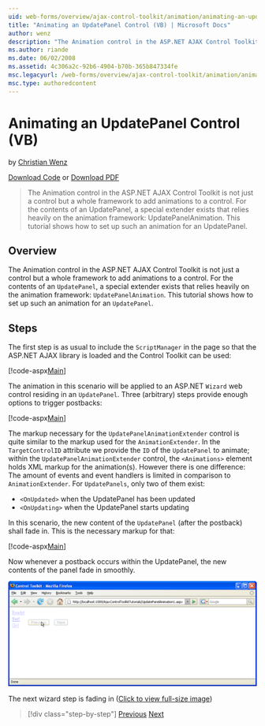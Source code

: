 ```yaml
---
uid: web-forms/overview/ajax-control-toolkit/animation/animating-an-updatepanel-control-vb
title: "Animating an UpdatePanel Control (VB) | Microsoft Docs"
author: wenz
description: "The Animation control in the ASP.NET AJAX Control Toolkit is not just a control but a whole framework to add animations to a control. For the contents of an..."
ms.author: riande
ms.date: 06/02/2008
ms.assetid: 4c306a2c-92b6-4904-b70b-365b847334fe
msc.legacyurl: /web-forms/overview/ajax-control-toolkit/animation/animating-an-updatepanel-control-vb
msc.type: authoredcontent
---
```

Animating an UpdatePanel Control (VB)
====================
by [Christian Wenz](https://github.com/wenz)

[Download Code](http://download.microsoft.com/download/9/3/f/93f8daea-bebd-4821-833b-95205389c7d0/UpdatePanelAnimation1.vb.zip) or [Download PDF](http://download.microsoft.com/download/b/6/a/b6ae89ee-df69-4c87-9bfb-ad1eb2b23373/updatepanelanimation1VB.pdf)

> The Animation control in the ASP.NET AJAX Control Toolkit is not just a control but a whole framework to add animations to a control. For the contents of an UpdatePanel, a special extender exists that relies heavily on the animation framework: UpdatePanelAnimation. This tutorial shows how to set up such an animation for an UpdatePanel.


## Overview

The Animation control in the ASP.NET AJAX Control Toolkit is not just a control but a whole framework to add animations to a control. For the contents of an `UpdatePanel`, a special extender exists that relies heavily on the animation framework: `UpdatePanelAnimation`. This tutorial shows how to set up such an animation for an `UpdatePanel`.

## Steps

The first step is as usual to include the `ScriptManager` in the page so that the ASP.NET AJAX library is loaded and the Control Toolkit can be used:

[!code-aspx[Main](animating-an-updatepanel-control-vb/samples/sample1.aspx)]

The animation in this scenario will be applied to an ASP.NET `Wizard` web control residing in an `UpdatePanel`. Three (arbitrary) steps provide enough options to trigger postbacks:

[!code-aspx[Main](animating-an-updatepanel-control-vb/samples/sample2.aspx)]

The markup necessary for the `UpdatePanelAnimationExtender` control is quite similar to the markup used for the `AnimationExtender`. In the `TargetControlID` attribute we provide the `ID` of the `UpdatePanel` to animate; within the `UpdatePanelAnimationExtender` control, the `<Animations>` element holds XML markup for the animation(s). However there is one difference: The amount of events and event handlers is limited in comparison to `AnimationExtender`. For `UpdatePanels`, only two of them exist:

- `<OnUpdated>` when the UpdatePanel has been updated
- `<OnUpdating>` when the UpdatePanel starts updating

In this scenario, the new content of the `UpdatePanel` (after the postback) shall fade in. This is the necessary markup for that:

[!code-aspx[Main](animating-an-updatepanel-control-vb/samples/sample3.aspx)]

Now whenever a postback occurs within the UpdatePanel, the new contents of the panel fade in smoothly.


[![The next wizard step is fading in](animating-an-updatepanel-control-vb/_static/image2.png)](animating-an-updatepanel-control-vb/_static/image1.png)

The next wizard step is fading in ([Click to view full-size image](animating-an-updatepanel-control-vb/_static/image3.png))

> [!div class="step-by-step"]
> [Previous](changing-an-animation-using-client-side-code-vb.md)
> [Next](dynamically-controlling-updatepanel-animations-vb.md)
